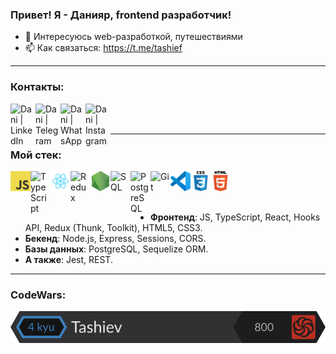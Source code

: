 ### Привет! Я - Данияр, frontend разработчик!

- 👀 Интересуюсь web-разработкой, путешествиями
- 📫 Как связаться: https://t.me/tashief

---

### Контакты:

[<img align="left" alt="Dani | LinkedIn" width="40px" src="https://img.icons8.com/color/48/000000/linkedin-2--v1.png" />][linkedin]
[<img align="left" alt="Dani | Telegram" width="40px" src="https://img.icons8.com/fluency/48/000000/telegram-app.png" />][telegram]
[<img align="left" alt="Dani | WhatsApp" width="40px" src="https://img.icons8.com/color/48/000000/whatsapp.png" />][whatsapp]
[<img align="left" alt="Dani | Instagram" width="40px" src="https://img.icons8.com/fluency/48/000000/instagram-new.png" />][instagram]

<br/>
<br/>

---

### Мой стек:

<img align="left" alt="JavaScript" width="32px" src="https://raw.githubusercontent.com/github/explore/80688e429a7d4ef2fca1e82350fe8e3517d3494d/topics/javascript/javascript.png" />
<img align="left" alt="TypeScript" width="32px" src="https://img.icons8.com/color/48/000000/typescript.png"/>
<img align="left" alt="React" width="32px" src="https://raw.githubusercontent.com/github/explore/80688e429a7d4ef2fca1e82350fe8e3517d3494d/topics/react/react.png" />
<img align="left" alt="Redux"  width="32px" src="https://img.icons8.com/color/48/000000/redux.png"/>
<img align="left" alt="Node.js" width="32px" src="https://raw.githubusercontent.com/github/explore/80688e429a7d4ef2fca1e82350fe8e3517d3494d/topics/nodejs/nodejs.png" />
<img align="left" alt="SQL" width="32px" src="https://img.icons8.com/color-glass/48/000000/sql.png"/>
<img align="left" alt="PostgreSQL" width="32px" src="https://img.icons8.com/color/50/000000/postgreesql.png"/>
<img align="left" alt="Git" width="32px" src="https://img.icons8.com/color/48/000000/git.png"/>
<img align="left" alt="Visual Studio Code" width="32px" src="https://raw.githubusercontent.com/github/explore/80688e429a7d4ef2fca1e82350fe8e3517d3494d/topics/visual-studio-code/visual-studio-code.png" />
<img align="left" alt="CSS3" width="32px" src="https://raw.githubusercontent.com/github/explore/80688e429a7d4ef2fca1e82350fe8e3517d3494d/topics/css/css.png" />
<img align="left" alt="HTML5" width="32px" src="https://raw.githubusercontent.com/github/explore/80688e429a7d4ef2fca1e82350fe8e3517d3494d/topics/html/html.png" />

<br/>
<br/>
<br/>

- **Фронтенд**: JS, TypeScript, React, Hooks API, Redux (Thunk, Toolkit), HTML5, CSS3.
- **Бекенд**: Node.js, Express, Sessions, CORS.
- **Базы данных**: PostgreSQL, Sequelize ORM.
- **A также**: Jest, REST.

---

### CodeWars:

<img src="./large.svg">

[linkedin]: https://www.linkedin.com/in/tashiev/
[whatsapp]: https://wa.me/79087551037?text=%D0%9F%D1%80%D0%B8%D0%B2%D0%B5%D1%82%2C%20%D0%94%D0%B0%D0%BD%D0%B8%D1%8F%D1%80!
[telegram]: https://t.me/tashief
[instagram]: https://www.instagram.com/tashievv/?hl=ru
